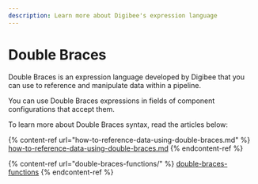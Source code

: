 ```yaml
---
description: Learn more about Digibee's expression language
---
```


# Double Braces

Double Braces is an expression language developed by Digibee that you can use to reference and manipulate data within a pipeline.

You can use Double Braces expressions in fields of component configurations that accept them.

To learn more about Double Braces syntax, read the articles below:

{% content-ref url="how-to-reference-data-using-double-braces.md" %}
[how-to-reference-data-using-double-braces.md](how-to-reference-data-using-double-braces.md)
{% endcontent-ref %}

{% content-ref url="double-braces-functions/" %}
[double-braces-functions](double-braces-functions/)
{% endcontent-ref %}
